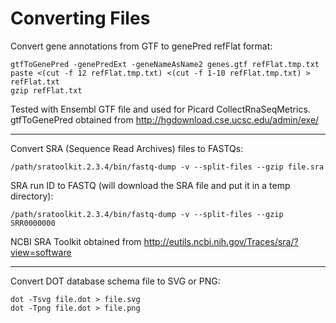 # Converting Files

Convert gene annotations from GTF to genePred refFlat format:
```
gtfToGenePred -genePredExt -geneNameAsName2 genes.gtf refFlat.tmp.txt
paste <(cut -f 12 refFlat.tmp.txt) <(cut -f 1-10 refFlat.tmp.txt) > refFlat.txt
gzip refFlat.txt
```
Tested with Ensembl GTF file and used for Picard CollectRnaSeqMetrics.  
gtfToGenePred obtained from http://hgdownload.cse.ucsc.edu/admin/exe/

***

Convert SRA (Sequence Read Archives) files to FASTQs:
```
/path/sratoolkit.2.3.4/bin/fastq-dump -v --split-files --gzip file.sra
```
SRA run ID to FASTQ (will download the SRA file and put it in a temp directory):
```
/path/sratoolkit.2.3.4/bin/fastq-dump -v --split-files --gzip SRR0000000
```
NCBI SRA Toolkit obtained from http://eutils.ncbi.nih.gov/Traces/sra/?view=software

***

Convert DOT database schema file to SVG or PNG:
```
dot -Tsvg file.dot > file.svg
dot -Tpng file.dot > file.png
```
